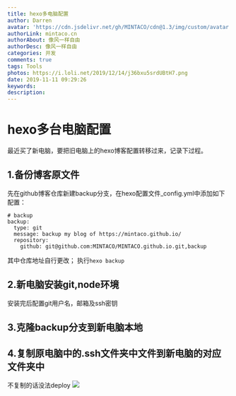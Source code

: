 ```yaml
---
title: hexo多电脑配置
author: Darren
avatar: 'https://cdn.jsdelivr.net/gh/MINTACO/cdn@1.3/img/custom/avatar.jpg'
authorLink: mintaco.cn
authorAbout: 像风一样自由
authorDesc: 像风一样自由
categories: 开发
comments: true
tags: Tools
photos: https://i.loli.net/2019/12/14/j36bxu5srdUBtH7.png
date: 2019-11-11 09:29:26
keywords:
description:
---
```

# hexo多台电脑配置
最近买了新电脑，要把旧电脑上的hexo博客配置转移过来，记录下过程。

## 1.备份博客原文件
先在github博客仓库新建backup分支，在hexo配置文件_config.yml中添加如下配置：
```
# backup
backup:
  type: git
  message: backup my blog of https://mintaco.github.io/
  repository:
    github: git@github.com:MINTACO/MINTACO.github.io.git,backup
```
其中仓库地址自行更改；
执行```hexo backup```
## 2.新电脑安装git,node环境
安装完后配置git用户名，邮箱及ssh密钥
## 3.克隆backup分支到新电脑本地
## 4.复制原电脑中的.ssh文件夹中文件到新电脑的对应文件夹中
不复制的话没法deploy
![](https://i.loli.net/2019/11/11/5b3dDQigojXF8x6.png)
